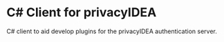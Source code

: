 # C# Client for privacyIDEA

C# client to aid develop plugins for the privacyIDEA authentication server.
